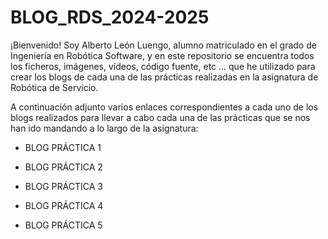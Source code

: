 # BLOG_RDS_2024-2025

¡Bienvenido! Soy Alberto León Luengo, alumno matriculado en el grado de Ingeniería en Robótica Software, y en este repositorio se encuentra todos los ficheros, imágenes, vídeos, código fuente, etc ... que he utilizado para crear los blogs de cada una de las prácticas realizadas en la asignatura de Robótica de Servicio.

A continuación adjunto varios enlaces correspondientes a cada uno de los blogs realizados para llevar a cabo cada una de las prácticas que se nos han ido mandando a lo largo de la asignatura:

* BLOG PRÁCTICA 1

* BLOG PRÁCTICA 2

* BLOG PRÁCTICA 3
 
* BLOG PRÁCTICA 4

* BLOG PRÁCTICA 5
